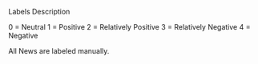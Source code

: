 Labels Description

0 = Neutral
1 = Positive
2 = Relatively Positive
3 = Relatively Negative
4 = Negative

All News are labeled manually. 
